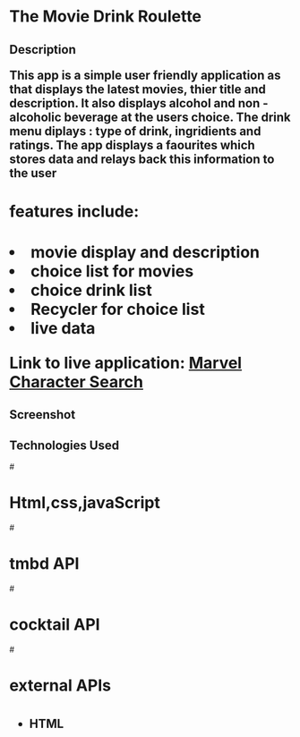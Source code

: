# <h1>The Movie Drink Roulette</h1>

## Description <p>This app is a simple user friendly application as that displays the latest movies, thier title and description. It also displays alcohol and non - alcoholic beverage at the users choice. The drink menu diplays : type of drink, ingridients and ratings.  The app displays a faourites which stores data and relays back this information to the user </p>

<h1>features include:<h1>
<li>movie display and description</li> 
<li>choice list for movies</li> 
<li>choice drink list</li>  
<li>Recycler for choice list  </li>
<li>live data</li>



Link to live application: [Marvel Character Search](#)

## Screenshot


## Technologies Used 
#<h1> Html,css,javaScript</h1>
#<h1>tmbd API</h1>
#<h1>cocktail API</h1>
#<h1>external  APIs<h1>
<h2>

- HTML

